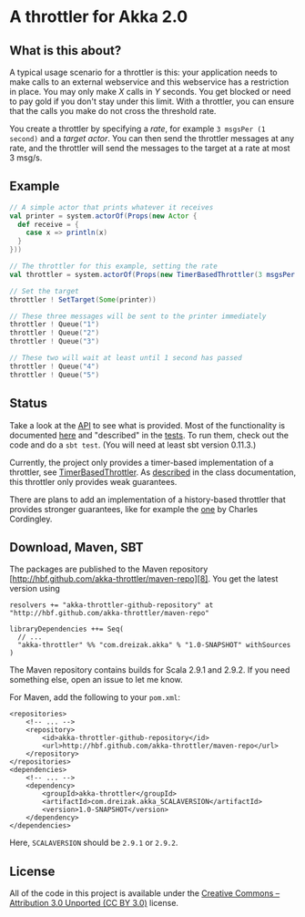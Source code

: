 A throttler for Akka 2.0
========================

What is this about?
--------------------

A typical usage scenario for a throttler is this: your application needs to make calls to an external webservice and this webservice has a restriction in place. You may only make _X_ calls in _Y_ seconds. You get blocked or need to pay gold if you don't stay under this limit. With a throttler, you can ensure that the calls you make do not cross the threshold rate.

You create a throttler by specifying a _rate_, for example `3 msgsPer (1 second)` and a _target actor_. You can then send the throttler messages at any rate, and the throttler will send the messages to the target at a rate at most 3 msg/s.

Example
-------

```scala
// A simple actor that prints whatever it receives
val printer = system.actorOf(Props(new Actor {
  def receive = {
    case x => println(x)
  }
}))

// The throttler for this example, setting the rate
val throttler = system.actorOf(Props(new TimerBasedThrottler(3 msgsPer (1 second))))

// Set the target
throttler ! SetTarget(Some(printer))

// These three messages will be sent to the printer immediately
throttler ! Queue("1")
throttler ! Queue("2")
throttler ! Queue("3")

// These two will wait at least until 1 second has passed
throttler ! Queue("4")
throttler ! Queue("5")

```

Status
------
Take a look at the [API][3] to see what is provided. Most of the functionality is documented [here][7] and "described" in the [tests][6]. To run them, check out the code and do a `sbt test`. (You will need at least sbt version 0.11.3.)

Currently, the project only provides a timer-based implementation of a throttler, see [TimerBasedThrottler][2]. As [described][2] in the class documentation, this throttler only provides weak guarantees.

There are plans to add an implementation of a history-based throttler that provides stronger guarantees, like for example the [one][4] by Charles Cordingley.

Download, Maven, SBT
--------------------
The packages are published to the Maven repository [http://hbf.github.com/akka-throttler/maven-repo][8]. You get the latest version using 

    resolvers += "akka-throttler-github-repository" at "http://hbf.github.com/akka-throttler/maven-repo"
    
    libraryDependencies ++= Seq(
      // ...
      "akka-throttler" %% "com.dreizak.akka" % "1.0-SNAPSHOT" withSources
    )

The Maven repository contains builds for Scala 2.9.1 and 2.9.2. If you need something else, open an issue to let me know.

For Maven, add the following to your `pom.xml`:

	<repositories>
		<!-- ... -->
		<repository>
			<id>akka-throttler-github-repository</id>
			<url>http://hbf.github.com/akka-throttler/maven-repo</url>
		</repository>
	</repositories>
	<dependencies>
		<!-- ... -->
		<dependency>
			<groupId>akka-throttler</groupId>
			<artifactId>com.dreizak.akka_SCALAVERSION</artifactId>
			<version>1.0-SNAPSHOT</version>
		</dependency>
	</dependencies>

Here, `SCALAVERSION` should be `2.9.1` or `2.9.2`.


License
-------
All of the code in this project is available under the [Creative Commons – Attribution 3.0 Unported (CC BY 3.0)][5] license.

  [1]: http://akka.io/
  [2]: http://hbf.github.com/akka-throttler/doc/api/#akka.util.throttle.TimerBasedThrottler
  [3]: http://hbf.github.com/akka-throttler/doc/api/
  [4]: http://www.cordinc.com/blog/2010/04/java-multichannel-asynchronous.html
  [5]: http://creativecommons.org/licenses/by/3.0/
  [6]: https://github.com/hbf/akka-throttler/blob/master/src/test/scala/akka/util/throttle/TimerBasedThrottlerSpec.scala
  [7]: http://hbf.github.com/akka-throttler/doc/api/#akka.util.throttle.Throttler
  [8]: http://hbf.github.com/akka-throttler/maven-repo